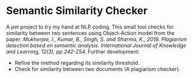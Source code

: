 # Semantic Similarity Checker

A pet project to try my hand at NLP coding.
This small tool checks for similarity between two sentences using Object-Action model from the paper:
*Mukherjee, I., Kumar, B., Singh, S. and Sharma, K., 2018. Plagiarism detection based on semantic analysis. International Journal of Knowledge and Learning, 12(3), pp.242-254.*
Further development:
 - Refine the method regarding its similarity threshold.
 - Check for similarity between two documents (A plagiarism checker).
